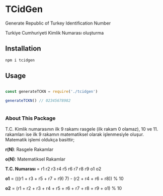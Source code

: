 # TCidGen

Generate Republic of Turkey Identification Number

Turkiye Cumhuriyeti Kimlik Numarası oluşturma

## Installation 

```bash
npm i tcidgen
```

## Usage

````javascript

const generateTCKN = require('./tcidgen')

generateTCKN() // 02345678982
 

````

### About This Package

T.C. Kimlik numarasının ilk 9 rakamı rasgele (ilk rakam 0 olamaz), 10 ve 11. rakamları ise ilk 9 
rakamın matematiksel olarak işlenmesiyle oluşur. Matematik işlemi oldukça basittir;

**r(N)**: Rasgele Rakamlar

**o(N)**: Matematiksel Rakamlar

**T.C. Numarası** = r1 r2 r3 r4 r5 r6 r7 r8 r9 o1 o2

**o1** = (((r1 + r3 + r5 + r7 + r9)  7) - (r2 + r4 + r6 + r8)) % 10
 
**o2** = (r1 + r2 + r3 + r4 + r5 + r6 + r7 + r8 + r9 + o1) % 10
 